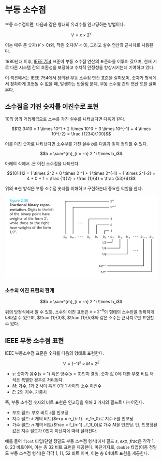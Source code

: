 # 부동 소수점

부동 소수점이란, 다음과 같은 형태의 유리수를 인코딩하는 방법이다.

$$V = x \times 2^{y}$$

이는 매우 큰 숫자($V > 0$)와, 작은 숫자($V < 0$), 그리고 실수 연산의 근사치로 사용된다.

1980년대 이후, [IEEE 754](https://ko.wikipedia.org/wiki/IEEE_754) 표준이 부동 소수점 연산의 표준화를 이루어 갔으며, 현재 서로 다른 시스템 간의 호환성을 보장하고 수치적 안정성을 향상시키는데 기여하고 있다.

이 섹션에서는 IEEE 754에서 정의된 부동 소수점 연산 표준을 살펴보며, 숫자가 형식에서 정확하게 표현될 수 없을 때, 발생하는 반올림 문제, 부동 소수점 간의 연산 또한 살펴본다.

## 소수점을 가진 숫자를 이진수로 표현

10의 양의 거듭제곱으로 소수를 가진 실수를 나타낸다면 다음과 같다.

$$12.3410 = 1 \times 10^1 + 2 \times 10^0 + 3 \times 10^{-1} + 4 \times 10^{-2} = \frac {1234}{100}$$

이를 이진 숫자로 나타낸다면 소수부를 가진 실수 $b$를 다음과 같이 정의할 수 있다.

$$b = \sum^{m}_{i = -n} 2 ^i \times b_i$$

아래의 식에서 $.$은 이진 소수점을 나타낸다.

$$101.112 = 1 \times 2^2 + 0 \times 2 ^1 + 1 \times 2^{-1} + 1 \times 2^{-2} = 4 + 0 + 1 + \frac {1}{2} + \frac {1}{4} = \frac {53}{4}$$

위의 표현 방식은 부동 소수점 숫자를 이해하고 구현하는데 중요한 역할을 한다.

![부동 소수점의 이진 표현](./static/figure2-30.PNG)

### 소수의 이진 표현의 한계

$$b = \sum^{m}_{i = -n} 2 ^i \times b_i$$

위의 방정식에서 알 수 있듯, 소수의 이진 표현은 $x \times 2^{-n}$의 형태의 소수만을 정확하게 나타낼 수 있으며, $\frac {1}{3}$, $\frac {1}{5}$와 같은 소수는 근사치로만 표현할 수 있다.

## IEEE 부동 소수점 표현

IEEE 부동소수점 표준은 숫자를 다음의 형태로 표현한다.

$$V = (-1)^s \times M \times 2^E$$

- $s$: 숫자가 음수($s = 1$) 혹은 양수($s = 0$)인지 결정. 숫자 값 0에 대한 부호 비트 해석은 특별한 경우로 처리된다.
- $M$: 가수, $1$과 $2$ 사이 혹은 $0$과 $1$ 사이의 소수 이진수
- $E$: 2의 지수, 가중치

즉, 부동 소수점 숫자의 비트 표현은 인코딩을 위해 3 가지의 필드로 나누어진다.

- 부호 필드: 부호 비트 $s$를 인코딩
- 지수 필드: $k$ 개의 비트($exp = e_{k-1}...e_1e_0)로 지수 $E$를 인코딩
- 가수 필드: $n$ 개의 비트($frac = f_{n-1}...f_1f_0)로 가수 $M$을 인코딩. 단, 인코딩된 값은 지수 필드가 0인지 아닌지에 따라 달라진다.

예를 들어 `float` 타입(단일 정밀도 부동 소수점 형식)에서 필드 $s$, $exp$, $frac$은 각각 $1$, $8$, $23$ 비트이며, 이는 총 $32$ 비트 표현을 제공한다. 마찬가지로, `double` 타입(이중 정밀도 부동 소수점 형식)은 각각 $1$, $11$, $52$ 비트 이며, 이는 총 $64$비트 표현을 제공한다.


